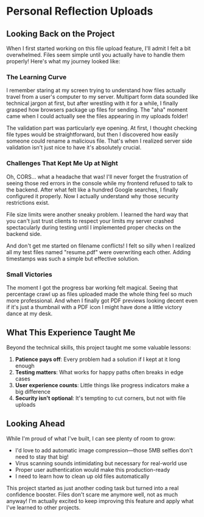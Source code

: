# Personal Reflection Uploads
## Looking Back on the Project

When I first started working on this file upload feature, I'll admit I felt a bit overwhelmed. Files seem simple until you actually have to handle them properly! Here's what my journey looked like:

### The Learning Curve

I remember staring at my screen trying to understand how files actually travel from a user's computer to my server. Multipart form data sounded like technical jargon at first, but after wrestling with it for a while, I finally grasped how browsers package up files for sending. The "aha" moment came when I could actually see the files appearing in my uploads folder!

The validation part was particularly eye opening. At first, I thought checking file types would be straightforward, but then I discovered how easily someone could rename a malicious file. That's when I realized server side validation isn't just nice to have it's absolutely crucial.

### Challenges That Kept Me Up at Night

Oh, CORS... what a headache that was! I'll never forget the frustration of seeing those red errors in the console while my frontend refused to talk to the backend. After what felt like a hundred Google searches, I finally configured it properly. Now I actually understand why those security restrictions exist.

File size limits were another sneaky problem. I learned the hard way that you can't just trust clients to respect your limits my server crashed spectacularly during testing until I implemented proper checks on the backend side.

And don't get me started on filename conflicts! I felt so silly when I realized all my test files named "resume.pdf" were overwriting each other. Adding timestamps was such a simple but effective solution.

### Small Victories

The moment I got the progress bar working felt magical. Seeing that percentage crawl up as files uploaded made the whole thing feel so much more professional. And when I finally got PDF previews looking decent even if it's just a thumbnail with a PDF icon I might have done a little victory dance at my desk.

## What This Experience Taught Me

Beyond the technical skills, this project taught me some valuable lessons:

1. **Patience pays off**: Every problem had a solution if I kept at it long enough
2. **Testing matters**: What works for happy paths often breaks in edge cases
3. **User experience counts**: Little things like progress indicators make a big difference
4. **Security isn't optional**: It's tempting to cut corners, but not with file uploads

## Looking Ahead

While I'm proud of what I've built, I can see plenty of room to grow:

- I'd love to add automatic image compression—those 5MB selfies don't need to stay that big!
- Virus scanning sounds intimidating but necessary for real-world use
- Proper user authentication would make this production-ready
- I need to learn how to clean up old files automatically

This project started as just another coding task but turned into a real confidence booster. Files don't scare me anymore well, not as much anyway! I'm actually excited to keep improving this feature and apply what I've learned to other projects.